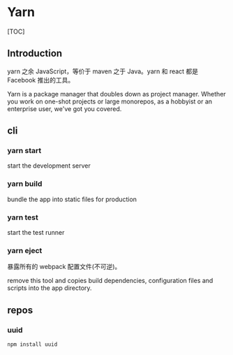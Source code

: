 # Yarn

[TOC]

## Introduction

yarn 之余 JavaScript，等价于 maven 之于 Java。yarn 和 react 都是 Facebook 推出的工具。

Yarn is a package manager that doubles down as project manager. Whether you work on one-shot projects or large monorepos, as a hobbyist or an enterprise user, we've got you covered.

## cli

### yarn start

start the development server

### yarn build

bundle the app into static files for production

### yarn test

start the test runner

### yarn eject

暴露所有的 webpack 配置文件(不可逆)。

remove this tool and copies build dependencies, configuration files and scripts into the app directory.

## repos

### uuid

`npm install uuid`
